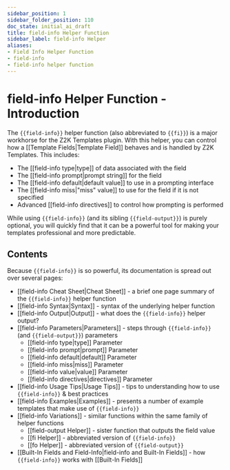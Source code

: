 ```yaml
---
sidebar_position: 1
sidebar_folder_position: 110
doc_state: initial_ai_draft
title: field-info Helper Function
sidebar_label: field-info Helper
aliases:
- Field Info Helper Function
- field-info
- field-info helper function
---
```

# field-info Helper Function - Introduction

The `{{field-info}}` helper function (also abbreviated to `{{fi}}`) is a major workhorse for the Z2K Templates plugin. With this helper, you can control how a [[Template Fields|Template Field]] behaves and is handled by Z2K Templates. This includes:
- The [[field-info type|type]] of data associated with the field
- The [[field-info prompt|prompt string]] for the field 
- The [[field-info default|default value]] to use in a prompting interface
- The [[field-info miss|"miss" value]] to use for the field if it is not specified
- Advanced [[field-info directives]] to control how prompting is performed

While using `{{field-info}}` (and its sibling `{{field-output}}`) is purely optional, you will quickly find that it can be a powerful tool for making your templates professional and more predictable. 
## Contents

Because `{{field-info}}` is so powerful, its documentation is spread out over several pages:

- [[field-info Cheat Sheet|Cheat Sheet]] - a brief one page summary of the `{{field-info}}` helper function
- [[field-info Syntax|Syntax]] - syntax of the underlying helper function
- [[field-info Output|Output]] - what does the `{{field-info}}` helper output?
- [[field-info Parameters|Parameters]] - steps through `{{field-info}}` (and `{{field-output}}`) parameters
	- [[field-info type|type]] Parameter
	- [[field-info prompt|prompt]] Parameter
	- [[field-info default|default]] Parameter
	- [[field-info miss|miss]] Parameter
	- [[field-info value|value]] Parameter
	- [[field-info directives|directives]] Parameter
- [[field-info Usage Tips|Usage Tips]] - tips to understanding how to use `{{field-info}}` & best practices
- [[field-info Examples|Examples]] - presents a number of example templates that make use of `{{field-info}}`
- [[field-info Variations]] - similar functions within the same family of helper functions
	- [[field-output Helper]] - sister function that outputs the field value 
	- [[fi Helper]] - abbreviated version of `{{field-info}}`
	- [[fo Helper]] - abbreviated version of `{{field-output}}`
- [[Built-In Fields and Field-Info|field-info and Built-In Fields]] - how `{{field-info}}` works with [[Built-In Fields]]
